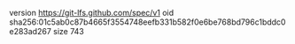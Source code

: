 version https://git-lfs.github.com/spec/v1
oid sha256:01c5ab0c87b4665f3554748eefb331b582f0e6be768bd796c1bddc0e283ad267
size 743
